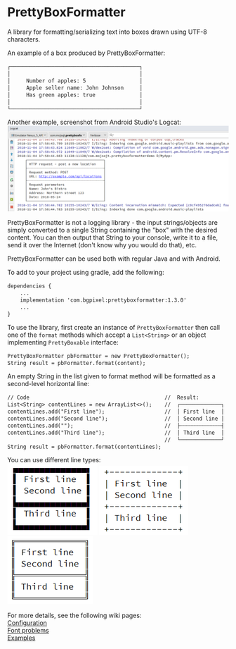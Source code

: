 # PrettyBoxFormatter

A library for formatting/serializing text into boxes drawn using UTF-8 characters.

An example of a box produced by PrettyBoxFormatter:

```
┌─────────────────────────────────────────┐
│                                         │
│     Number of apples: 5                 │
│     Apple seller name: John Johnson     │
│     Has green apples: true              │
│                                         │
└─────────────────────────────────────────┘
```

Another example, screenshot from Android Studio's Logcat:  
<img src="https://github.com/knezmilos13/prettyboxformatter/blob/master/doc/readme_demo_logcat.png">

PrettyBoxFormatter is not a logging library - the input strings/objects are simply converted to a
single String containing the "box" with the desired content. You can then output that String to your
console, write it to a file, send it over the Internet (don't know why you would do that), etc.

PrettyBoxFormatter can be used both with regular Java and with Android.

To add to your project using gradle, add the following:

    dependencies {
        ...
        implementation 'com.bgpixel:prettyboxformatter:1.3.0'
        ...
    }

To use the library, first create an instance of `PrettyBoxFormatter` then call one of the 
`format` methods which accept a `List<String>` or an object implementing `PrettyBoxable` 
interface:

```
PrettyBoxFormatter pbFormatter = new PrettyBoxFormatter();
String result = pbFormatter.format(content);
```

An empty String in the list given to format method will be formatted as a second-level horizontal line:
```
// Code                                           //  Result:
List<String> contentLines = new ArrayList<>();    //  ┌─────────────┐
contentLines.add("First line");                   //  │ First line  │
contentLines.add("Second line");                  //  │ Second line │
contentLines.add("");                             //  ├┄┄┄┄┄┄┄┄┄┄┄┄┄┤
contentLines.add("Third line");                   //  │ Third line  │
                                                  //  └─────────────┘  
String result = pbFormatter.format(contentLines);
```


You can use different line types:  
<img src="https://github.com/knezmilos13/prettyboxformatter/blob/master/doc/readme_demo_box_1.png">
<img src="https://github.com/knezmilos13/prettyboxformatter/blob/master/doc/readme_demo_box_2.png">
<img src="https://github.com/knezmilos13/prettyboxformatter/blob/master/doc/readme_demo_box_3.png">


For more details, see the following wiki pages:  
[Configuration](https://github.com/knezmilos13/prettyboxformatter/wiki/Configuration)  
[Font problems](https://github.com/knezmilos13/prettyboxformatter/wiki/Font-problems)  
[Examples](https://github.com/knezmilos13/prettyboxformatter/wiki/Examples)
